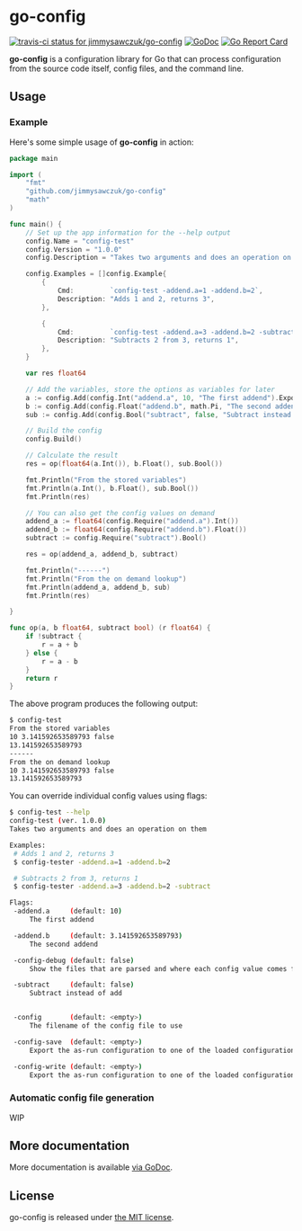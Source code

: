 # go-config

[ ![travis-ci status for jimmysawczuk/go-config](https://travis-ci.org/jimmysawczuk/go-config.svg)](https://travis-ci.org/jimmysawczuk/go-config) [![GoDoc](https://godoc.org/github.com/jimmysawczuk/go-config?status.svg)](https://godoc.org/github.com/jimmysawczuk/go-config) [![Go Report Card](https://goreportcard.com/badge/github.com/jimmysawczuk/go-config)](https://goreportcard.com/report/github.com/jimmysawczuk/go-config)

**go-config** is a configuration library for Go that can process configuration from the source code itself, config files, and the command line.

## Usage

### Example

Here's some simple usage of **go-config** in action:

```go
package main

import (
	"fmt"
	"github.com/jimmysawczuk/go-config"
	"math"
)

func main() {
	// Set up the app information for the --help output
	config.Name = "config-test"
	config.Version = "1.0.0"
	config.Description = "Takes two arguments and does an operation on them"

	config.Examples = []config.Example{
		{
			Cmd:         `config-test -addend.a=1 -addend.b=2`,
			Description: "Adds 1 and 2, returns 3",
		},

		{
			Cmd:         `config-test -addend.a=3 -addend.b=2 -subtract`,
			Description: "Subtracts 2 from 3, returns 1",
		},
	}

	var res float64

	// Add the variables, store the options as variables for later
	a := config.Add(config.Int("addend.a", 10, "The first addend").Exportable(true))
	b := config.Add(config.Float("addend.b", math.Pi, "The second addend").Exportable(true))
	sub := config.Add(config.Bool("subtract", false, "Subtract instead of add").Exportable(true))

	// Build the config
	config.Build()

	// Calculate the result
	res = op(float64(a.Int()), b.Float(), sub.Bool())

	fmt.Println("From the stored variables")
	fmt.Println(a.Int(), b.Float(), sub.Bool())
	fmt.Println(res)

	// You can also get the config values on demand
	addend_a := float64(config.Require("addend.a").Int())
	addend_b := float64(config.Require("addend.b").Float())
	subtract := config.Require("subtract").Bool()

	res = op(addend_a, addend_b, subtract)

	fmt.Println("------")
	fmt.Println("From the on demand lookup")
	fmt.Println(addend_a, addend_b, sub)
	fmt.Println(res)

}

func op(a, b float64, subtract bool) (r float64) {
	if !subtract {
		r = a + b
	} else {
		r = a - b
	}
	return r
}
```

The above program produces the following output:
```bash
$ config-test
From the stored variables
10 3.141592653589793 false
13.141592653589793
------
From the on demand lookup
10 3.141592653589793 false
13.141592653589793
```

You can override individual config values using flags:

```bash
$ config-test --help
config-test (ver. 1.0.0)
Takes two arguments and does an operation on them

Examples:
 # Adds 1 and 2, returns 3
 $ config-tester -addend.a=1 -addend.b=2

 # Subtracts 2 from 3, returns 1
 $ config-tester -addend.a=3 -addend.b=2 -subtract

Flags:
 -addend.a     (default: 10)
     The first addend

 -addend.b     (default: 3.141592653589793)
     The second addend

 -config-debug (default: false)
     Show the files that are parsed and where each config value comes from

 -subtract     (default: false)
     Subtract instead of add


 -config       (default: <empty>)
     The filename of the config file to use

 -config-save  (default: <empty>)
     Export the as-run configuration to one of the loaded configuration scopes

 -config-write (default: <empty>)
     Export the as-run configuration to one of the loaded configuration scopes, then exit

```

### Automatic config file generation

WIP

## More documentation

More documentation is available [via GoDoc][godoc].

## License

go-config is released under [the MIT license][license].

  [license]: https://github.com/jimmysawczuk/go-config/blob/master/LICENSE
  [godoc]: http://godoc.org/github.com/jimmysawczuk/go-config
